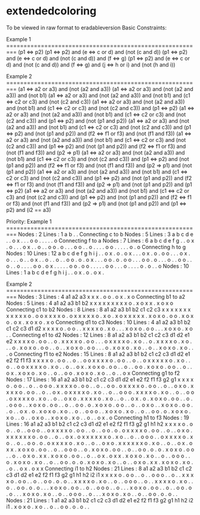 # extendedcoloring

To be viewed in raw format to eradableversion
Basic Constraints:

Example 1 =========================================================
(p1 <=> p2)
(p1 <=> p2) and (e <=> c or d) and (not (c and d))
(p1 <=> p2) and (e <=> c or d) and (not (c and d)) and (f <=> g)
(p1 <=> p2) and (e <=> c or d) and (not (c and d)) and (f <=> g) and (j <=> h or i) and (not (h and i))

Example 2 =========================================================
(a1 <=> a2 or a3) and (not (a2 and a3))
(a1 <=> a2 or a3) and (not (a2 and a3)) and (not b1)
(a1 <=> a2 or a3) and (not (a2 and a3)) and (not b1) and (c1 <=> c2 or c3) and (not (c2 and c3))
(a1 <=> a2 or a3) and (not (a2 and a3)) and (not b1) and (c1 <=> c2 or c3) and (not (c2 and c3)) and (p1 <=> p2)
(a1 <=> a2 or a3) and (not (a2 and a3)) and (not b1) and (c1 <=> c2 or c3) and (not (c2 and c3)) and (p1 <=> p2) and (not (p1 and p2))
(a1 <=> a2 or a3) and (not (a2 and a3)) and (not b1) and (c1 <=> c2 or c3) and (not (c2 and c3)) and (p1 <=> p2) and (not (p1 and p2)) and (f2 <=> f1 or f3) and (not (f1 and f3))
(a1 <=> a2 or a3) and (not (a2 and a3)) and (not b1) and (c1 <=> c2 or c3) and (not (c2 and c3)) and (p1 <=> p2) and (not (p1 and p2)) and (f2 <=> f1 or f3) and (not (f1 and f3)) and (p2 => p1)
(a1 <=> a2 or a3) and (not (a2 and a3)) and (not b1) and (c1 <=> c2 or c3) and (not (c2 and c3)) and (p1 <=> p2) and (not (p1 and p2)) and (f2 <=> f1 or f3) and (not (f1 and f3)) and (p2 => p1) and (not (p1 and p2))
(a1 <=> a2 or a3) and (not (a2 and a3)) and (not b1) and (c1 <=> c2 or c3) and (not (c2 and c3)) and (p1 <=> p2) and (not (p1 and p2)) and (f2 <=> f1 or f3) and (not (f1 and f3)) and (p2 => p1) and (not (p1 and p2)) and (p1 <=> p2)
(a1 <=> a2 or a3) and (not (a2 and a3)) and (not b1) and (c1 <=> c2 or c3) and (not (c2 and c3)) and (p1 <=> p2) and (not (p1 and p2)) and (f2 <=> f1 or f3) and (not (f1 and f3)) and (p2 => p1) and (not (p1 and p2)) and (p1 <=> p2) and  (i2 == a3) 


Priority:
Example 1 =========================================================
Nodes : 2 Lines : 1
 a   b
  .  .
Connecting c to b
Nodes : 5 Lines : 3
  a  b  c  d  e
  .  .  o  x  .
  .  .  o  o  .
  .  .  .  .  o
Connecting f to a
Nodes : 7 Lines : 6
  a  b  c  d  e  f  g
  .  .  o  x  .  o  .
  .  .  o  x  .  .  o
  .  .  o  o  .  o  .
  .  .  o  o  .  .  o
  .  .  .  .  o  o  .
  .  .  .  .  o  .  o
Connecting h to g
Nodes : 10 Lines : 12
  a  b  c  d  e  f  g  h  i  j
  .  .  o  x  .  o  .  o  x  .
  .  .  o  x  .  o  .  o  o  .
  .  .  o  x  .  o  .  .  .  o
  .  .  o  x  .  .  o  .  .  o
  .  .  o  o  .  o  .  o  x  .
  .  .  o  o  .  o  .  o  o  .
  .  .  o  o  .  o  .  .  .  o
  .  .  o  o  .  .  o  .  .  o
  .  .  .  .  o  o  .  o  x  .
  .  .  .  .  o  o  .  o  o  .
  .  .  .  .  o  o  .  .  .  o
  .  .  .  .  o  .  o  .  .  o
Nodes : 10 Lines : 1
  a  b  c  d  e  f  g  h  i  j
  .  .  o  x  .  o  .  o  x  .

Example 2 =========================================================
Nodes : 3 Lines : 4
  a1  a2  a3
   x   x   x
   .   o   o
   .   o   x
   .   x   o
Connecting b1 to a2
Nodes : 5 Lines : 4
  a1  a2  a3  b1  b2
   x   x   x   x   x
   x   x   x   x   o
   .   x   o   x   x
   .   x   o   x   o
Connecting c1 to b2
Nodes : 8 Lines : 8
  a1  a2  a3  b1  b2  c1  c2  c3
   x   x   x   x   x   x   x   x
   x   x   x   x   o   .   o   o
   x   x   x   x   o   .   o   x
   x   x   x   x   o   .   x   o
   .   x   o   x   x   x   x   x
   .   x   o   x   o   .   o   o
   .   x   o   x   o   .   o   x
   .   x   o   x   o   .   x   o
Connecting d1 to c3
Nodes : 10 Lines : 4
  a1  a2  a3  b1  b2  c1  c2  c3  d1  d2
   x   x   x   x   o   .   o   o   .   .
   x   x   x   x   o   .   x   o   .   .
   .   x   o   x   o   .   o   o   .   .
   .   x   o   x   o   .   x   o   .   .
Connecting e1 to d2
Nodes : 12 Lines : 8
  a1  a2  a3  b1  b2  c1  c2  c3  d1  d2  e1  e2
   x   x   x   x   o   .   o   o   .   .   o   .
   x   x   x   x   o   .   o   o   .   .   .   o
   x   x   x   x   o   .   x   o   .   .   o   .
   x   x   x   x   o   .   x   o   .   .   .   o
   .   x   o   x   o   .   o   o   .   .   o   .
   .   x   o   x   o   .   o   o   .   .   .   o
   .   x   o   x   o   .   x   o   .   .   o   .
   .   x   o   x   o   .   x   o   .   .   .   o
Connecting f1 to e2
Nodes : 15 Lines : 8
  a1  a2  a3  b1  b2  c1  c2  c3  d1  d2  e1  e2  f2  f1  f3
   x   x   x   x   o   .   o   o   .   .   o   .   .   o   o
   x   x   x   x   o   .   o   o   .   .   o   .   .   o   x
   x   x   x   x   o   .   x   o   .   .   o   .   .   o   o
   x   x   x   x   o   .   x   o   .   .   o   .   .   o   x
   .   x   o   x   o   .   o   o   .   .   o   .   .   o   o
   .   x   o   x   o   .   o   o   .   .   o   .   .   o   x
   .   x   o   x   o   .   x   o   .   .   o   .   .   o   o
   .   x   o   x   o   .   x   o   .   .   o   .   .   o   x
Connecting g1 to f2
Nodes : 17 Lines : 16
  a1  a2  a3  b1  b2  c1  c2  c3  d1  d2  e1  e2  f2  f1  f3  g2  g1
   x   x   x   x   o   .   o   o   .   .   o   .   .   o   o   o   .
   x   x   x   x   o   .   o   o   .   .   o   .   .   o   o   .   o
   x   x   x   x   o   .   o   o   .   .   o   .   .   o   x   o   .
   x   x   x   x   o   .   o   o   .   .   o   .   .   o   x   .   o
   x   x   x   x   o   .   x   o   .   .   o   .   .   o   o   o   .
   x   x   x   x   o   .   x   o   .   .   o   .   .   o   o   .   o
   x   x   x   x   o   .   x   o   .   .   o   .   .   o   x   o   .
   x   x   x   x   o   .   x   o   .   .   o   .   .   o   x   .   o
   .   x   o   x   o   .   o   o   .   .   o   .   .   o   o   o   .
   .   x   o   x   o   .   o   o   .   .   o   .   .   o   o   .   o
   .   x   o   x   o   .   o   o   .   .   o   .   .   o   x   o   .
   .   x   o   x   o   .   o   o   .   .   o   .   .   o   x   .   o
   .   x   o   x   o   .   x   o   .   .   o   .   .   o   o   o   .
   .   x   o   x   o   .   x   o   .   .   o   .   .   o   o   .   o
   .   x   o   x   o   .   x   o   .   .   o   .   .   o   x   o   .
   .   x   o   x   o   .   x   o   .   .   o   .   .   o   x   .   o
Connecting h1 to f3
Nodes : 19 Lines : 16
  a1  a2  a3  b1  b2  c1  c2  c3  d1  d2  e1  e2  f2  f1  f3  g2  g1  h1  h2
   x   x   x   x   o   .   o   o   .   .   o   .   .   o   o   o   .   .   o
   x   x   x   x   o   .   o   o   .   .   o   .   .   o   o   .   o   .   o
   x   x   x   x   o   .   o   o   .   .   o   .   .   o   x   o   .   x   x
   x   x   x   x   o   .   o   o   .   .   o   .   .   o   x   .   o   x   x
   x   x   x   x   o   .   x   o   .   .   o   .   .   o   o   o   .   .   o
   x   x   x   x   o   .   x   o   .   .   o   .   .   o   o   .   o   .   o
   x   x   x   x   o   .   x   o   .   .   o   .   .   o   x   o   .   x   x
   x   x   x   x   o   .   x   o   .   .   o   .   .   o   x   .   o   x   x
   .   x   o   x   o   .   o   o   .   .   o   .   .   o   o   o   .   .   o
   .   x   o   x   o   .   o   o   .   .   o   .   .   o   o   .   o   .   o
   .   x   o   x   o   .   o   o   .   .   o   .   .   o   x   o   .   x   x
   .   x   o   x   o   .   o   o   .   .   o   .   .   o   x   .   o   x   x
   .   x   o   x   o   .   x   o   .   .   o   .   .   o   o   o   .   .   o
   .   x   o   x   o   .   x   o   .   .   o   .   .   o   o   .   o   .   o
   .   x   o   x   o   .   x   o   .   .   o   .   .   o   x   o   .   x   x
   .   x   o   x   o   .   x   o   .   .   o   .   .   o   x   .   o   x   x
Connecting i1 to h2
Nodes : 21 Lines : 8
  a1  a2  a3  b1  b2  c1  c2  c3  d1  d2  e1  e2  f2  f1  f3  g2  g1  h1  h2  i2  i1
   x   x   x   x   o   .   o   o   .   .   o   .   .   o   o   o   .   .   o   .   .
   x   x   x   x   o   .   o   o   .   .   o   .   .   o   o   .   o   .   o   .   .
   x   x   x   x   o   .   x   o   .   .   o   .   .   o   o   o   .   .   o   .   .
   x   x   x   x   o   .   x   o   .   .   o   .   .   o   o   .   o   .   o   .   .
   .   x   o   x   o   .   o   o   .   .   o   .   .   o   o   o   .   .   o   .   .
   .   x   o   x   o   .   o   o   .   .   o   .   .   o   o   .   o   .   o   .   .
   .   x   o   x   o   .   x   o   .   .   o   .   .   o   o   o   .   .   o   .   .
   .   x   o   x   o   .   x   o   .   .   o   .   .   o   o   .   o   .   o   .   .
Nodes : 21 Lines : 1
  a1  a2  a3  b1  b2  c1  c2  c3  d1  d2  e1  e2  f2  f1  f3  g2  g1  h1  h2  i2  i1
   .   x   o   x   o   .   x   o   .   .   o   .   .   o   o   .   o   .   o   .   .
